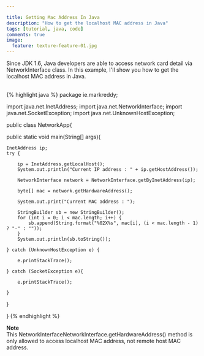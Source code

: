 ```yaml
---

title: Getting Mac Address In Java
description: "How to get the localhost MAC address in Java"
tags: [tutorial, java, code]
comments: true
image:
  feature: texture-feature-01.jpg
---
```


Since JDK 1.6, Java developers are able to access network card detail via NetworkInterface class. In this example, I'll show you how to get the localhost MAC address in Java.<br><br>

{% highlight java %}
package ie.markreddy;
 
import java.net.InetAddress;
import java.net.NetworkInterface;
import java.net.SocketException;
import java.net.UnknownHostException;
 
public class NetworkApp{
 
   public static void main(String[] args){
 
    InetAddress ip;
    try {
 
        ip = InetAddress.getLocalHost();
        System.out.println("Current IP address : " + ip.getHostAddress());
 
        NetworkInterface network = NetworkInterface.getByInetAddress(ip);
 
        byte[] mac = network.getHardwareAddress();
 
        System.out.print("Current MAC address : ");
 
        StringBuilder sb = new StringBuilder();
        for (int i = 0; i < mac.length; i++) {
            sb.append(String.format("%02X%s", mac[i], (i < mac.length - 1) ? "-" : ""));
        }
        System.out.println(sb.toString());
 
    } catch (UnknownHostException e) {
 
        e.printStackTrace();
 
    } catch (SocketException e){
 
        e.printStackTrace();
 
    }
 
   }
 
}
{% endhighlight %}

**Note**  
This NetworkInterfaceNetworkInterface.getHardwareAddress() method is only allowed to access localhost MAC address, not remote host MAC address.
